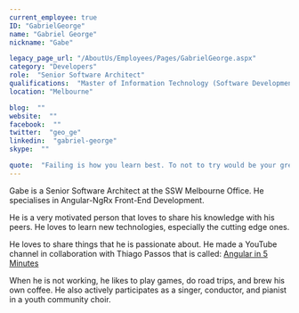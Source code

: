 ```yaml
---
current_employee: true
ID: "GabrielGeorge"
name: "Gabriel George"
nickname: "Gabe"

legacy_page_url: "/AboutUs/Employees/Pages/GabrielGeorge.aspx"
category: "Developers"
role:  "Senior Software Architect"
qualifications:  "Master of Information Technology (Software Development)"
location: "Melbourne"

blog:  ""
website:  ""
facebook:  ""
twitter:  "geo_ge"
linkedin:  "gabriel-george"
skype:  ""

quote:  "Failing is how you learn best. To not to try would be your greatest fall."
---
```


Gabe is a Senior Software Architect at the SSW Melbourne Office. He specialises in Angular-NgRx Front-End Development.   

He is a very motivated person that loves to share his knowledge with his peers. He loves to learn new technologies, especially the cutting edge ones.   

He loves to share things that he is passionate about. He made a YouTube channel in collaboration with Thiago Passos that is called: [Angular in 5 Minutes](https://www.youtube.com/channel/UCHYi-ucclDksXxMOUTgyixQ)  

When he is not working, he likes to play games, do road trips, and brew his own coffee. He also actively participates as a singer, conductor, and pianist in a youth community choir.   